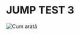 # JUMP TEST 3 
![Cum arată]([https://images/#3.png](https://github.com/rzvn332/JUMP/blob/main/JUMP-TEST-3/images/%233.png))
